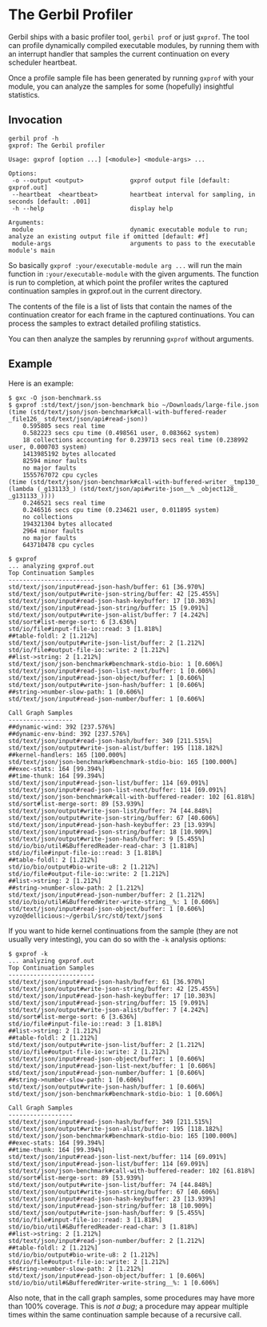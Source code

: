 # The Gerbil Profiler

Gerbil ships with a basic profiler tool, `gerbil prof` or just
`gxprof`. The tool can profile dynamically compiled executable
modules, by running them with an interrupt handler that samples the
current continuation on every scheduler heartbeat.

Once a profile sample file has been generated by running `gxprof` with
your module, you can analyze the samples for some (hopefully)
insightful statistics.

## Invocation

```shell
gerbil prof -h
gxprof: The Gerbil profiler

Usage: gxprof [option ...] [<module>] <module-args> ...

Options:
 -o --output <output>             gxprof output file [default: gxprof.out]
 --heartbeat  <heartbeat>         heartbeat interval for sampling, in seconds [default: .001]
 -h --help                        display help

Arguments:
 module                           dynamic executable module to run; analyze an existing output file if omitted [default: #f]
 module-args                      arguments to pass to the executable module's main
```

So basically `gxprof :your/executable-module arg ...` will run the
main function in `:your/executable-module` with the given arguments. The function
is run to completion, at which point the profiler writes the captured
continuation samples in gxprof.out in the current directory.

The contents of the file is a list of lists that contain the names of
the continuation creator for each frame in the captured
continuations. You can process the samples to extract detailed
profiling statistics.

You can then analyze the samples by rerunning `gxprof` without arguments.

## Example

Here is an example:
```shell
$ gxc -O json-benchmark.ss
$ gxprof :std/text/json/json-benchmark bio ~/Downloads/large-file.json
(time (std/text/json/json-benchmark#call-with-buffered-reader _file126_ std/text/json/api#read-json))
    0.595805 secs real time
    0.582223 secs cpu time (0.498561 user, 0.083662 system)
    18 collections accounting for 0.239713 secs real time (0.238992 user, 0.000703 system)
    1413985192 bytes allocated
    82594 minor faults
    no major faults
    1555767072 cpu cycles
(time (std/text/json/json-benchmark#call-with-buffered-writer _tmp130_ (lambda (_g131133_) (std/text/json/api#write-json__% _object128_ _g131133_))))
    0.246521 secs real time
    0.246516 secs cpu time (0.234621 user, 0.011895 system)
    no collections
    194321304 bytes allocated
    2964 minor faults
    no major faults
    643710478 cpu cycles

$ gxprof
... analyzing gxprof.out
Top Continuation Samples
------------------------
std/text/json/input#read-json-hash/buffer: 61 [36.970%]
std/text/json/output#write-json-string/buffer: 42 [25.455%]
std/text/json/input#read-json-hash-keybuffer: 17 [10.303%]
std/text/json/input#read-json-string/buffer: 15 [9.091%]
std/text/json/output#write-json-alist/buffer: 7 [4.242%]
std/sort#list-merge-sort: 6 [3.636%]
std/io/file#input-file-io::read: 3 [1.818%]
##table-foldl: 2 [1.212%]
std/text/json/output#write-json-list/buffer: 2 [1.212%]
std/io/file#output-file-io::write: 2 [1.212%]
##list->string: 2 [1.212%]
std/text/json/json-benchmark#benchmark-stdio-bio: 1 [0.606%]
std/text/json/input#read-json-list-next/buffer: 1 [0.606%]
std/text/json/input#read-json-object/buffer: 1 [0.606%]
std/text/json/output#write-json-hash/buffer: 1 [0.606%]
##string->number-slow-path: 1 [0.606%]
std/text/json/input#read-json-number/buffer: 1 [0.606%]

Call Graph Samples
------------------
##dynamic-wind: 392 [237.576%]
##dynamic-env-bind: 392 [237.576%]
std/text/json/input#read-json-hash/buffer: 349 [211.515%]
std/text/json/output#write-json-alist/buffer: 195 [118.182%]
##kernel-handlers: 165 [100.000%]
std/text/json/json-benchmark#benchmark-stdio-bio: 165 [100.000%]
##exec-stats: 164 [99.394%]
##time-thunk: 164 [99.394%]
std/text/json/input#read-json-list/buffer: 114 [69.091%]
std/text/json/input#read-json-list-next/buffer: 114 [69.091%]
std/text/json/json-benchmark#call-with-buffered-reader: 102 [61.818%]
std/sort#list-merge-sort: 89 [53.939%]
std/text/json/output#write-json-list/buffer: 74 [44.848%]
std/text/json/output#write-json-string/buffer: 67 [40.606%]
std/text/json/input#read-json-hash-keybuffer: 23 [13.939%]
std/text/json/input#read-json-string/buffer: 18 [10.909%]
std/text/json/output#write-json-hash/buffer: 9 [5.455%]
std/io/bio/util#&BufferedReader-read-char: 3 [1.818%]
std/io/file#input-file-io::read: 3 [1.818%]
##table-foldl: 2 [1.212%]
std/io/bio/output#bio-write-u8: 2 [1.212%]
std/io/file#output-file-io::write: 2 [1.212%]
##list->string: 2 [1.212%]
##string->number-slow-path: 2 [1.212%]
std/text/json/input#read-json-number/buffer: 2 [1.212%]
std/io/bio/util#&BufferedWriter-write-string__%: 1 [0.606%]
std/text/json/input#read-json-object/buffer: 1 [0.606%]
vyzo@dellicious:~/gerbil/src/std/text/json$
```

If you want to hide kernel continuations from the sample (they are not
usually very intesting), you can do so with the `-k` analysis options:
```shell
$ gxprof -k
... analyzing gxprof.out
Top Continuation Samples
------------------------
std/text/json/input#read-json-hash/buffer: 61 [36.970%]
std/text/json/output#write-json-string/buffer: 42 [25.455%]
std/text/json/input#read-json-hash-keybuffer: 17 [10.303%]
std/text/json/input#read-json-string/buffer: 15 [9.091%]
std/text/json/output#write-json-alist/buffer: 7 [4.242%]
std/sort#list-merge-sort: 6 [3.636%]
std/io/file#input-file-io::read: 3 [1.818%]
##list->string: 2 [1.212%]
##table-foldl: 2 [1.212%]
std/text/json/output#write-json-list/buffer: 2 [1.212%]
std/io/file#output-file-io::write: 2 [1.212%]
std/text/json/input#read-json-object/buffer: 1 [0.606%]
std/text/json/input#read-json-list-next/buffer: 1 [0.606%]
std/text/json/input#read-json-number/buffer: 1 [0.606%]
##string->number-slow-path: 1 [0.606%]
std/text/json/output#write-json-hash/buffer: 1 [0.606%]
std/text/json/json-benchmark#benchmark-stdio-bio: 1 [0.606%]

Call Graph Samples
------------------
std/text/json/input#read-json-hash/buffer: 349 [211.515%]
std/text/json/output#write-json-alist/buffer: 195 [118.182%]
std/text/json/json-benchmark#benchmark-stdio-bio: 165 [100.000%]
##exec-stats: 164 [99.394%]
##time-thunk: 164 [99.394%]
std/text/json/input#read-json-list-next/buffer: 114 [69.091%]
std/text/json/input#read-json-list/buffer: 114 [69.091%]
std/text/json/json-benchmark#call-with-buffered-reader: 102 [61.818%]
std/sort#list-merge-sort: 89 [53.939%]
std/text/json/output#write-json-list/buffer: 74 [44.848%]
std/text/json/output#write-json-string/buffer: 67 [40.606%]
std/text/json/input#read-json-hash-keybuffer: 23 [13.939%]
std/text/json/input#read-json-string/buffer: 18 [10.909%]
std/text/json/output#write-json-hash/buffer: 9 [5.455%]
std/io/file#input-file-io::read: 3 [1.818%]
std/io/bio/util#&BufferedReader-read-char: 3 [1.818%]
##list->string: 2 [1.212%]
std/text/json/input#read-json-number/buffer: 2 [1.212%]
##table-foldl: 2 [1.212%]
std/io/bio/output#bio-write-u8: 2 [1.212%]
std/io/file#output-file-io::write: 2 [1.212%]
##string->number-slow-path: 2 [1.212%]
std/text/json/input#read-json-object/buffer: 1 [0.606%]
std/io/bio/util#&BufferedWriter-write-string__%: 1 [0.606%]
```

Also note, that in the call graph samples, some procedures may have
more than 100% coverage. This is _not a bug_; a procedure may appear
multiple times within the same continuation sample because of a
recursive call.
